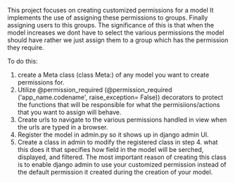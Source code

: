 This project focuses on creating customized permissions for a model
It implements the use of assigning these permissions to groups. Finally assigning users to this groups.
The significance of this is that when the model increases we dont have to select
the various permissions the model should have rather we just assign them to a group which has the permission they require.

To do this:
1. create a Meta class (class Meta:) of any model you want to create permissions for.
2. Utilize @permission_required (@permission_required ('app_name.codename', raise_exception= False)) decorators to protect the functions that will be responsible for what the permisiions/actions that you want to assign will behave.
3. Create urls to navigate to the various permissions handled in view when the urls are typed in a browser.
4. Register the model in admin.py so it shows up in django admin UI.
5. Create a class in admin to modify the registered class in step 4. what this
does it that specifies how field in the model will be serched, displayed, and filtered. The most important reason of creating this class is to enable django admin to use your customized permission instead of the default permission it created during the creation of your model.
